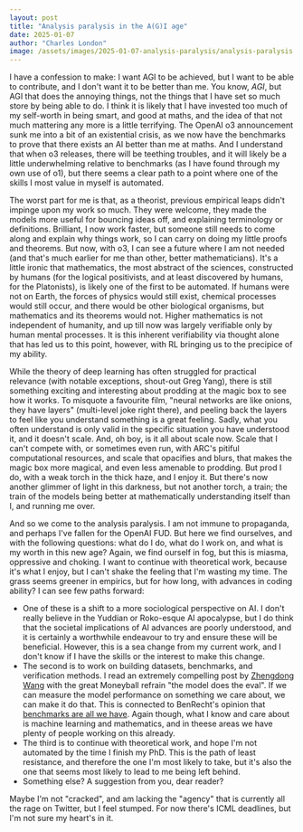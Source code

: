 ```yaml
---
layout: post
title: "Analysis paralysis in the A(G)I age"
date: 2025-01-07
author: "Charles London"
image: /assets/images/2025-01-07-analysis-paralysis/analysis-paralysis.jpeg
---
```


I have a confession to make: I want AGI to be achieved, but I want to be able to contribute, and I don't want it to be better than me. You know, *AGI*, but AGI that does the annoying things, not the things that I have set so much store by being able to do. I think it is likely that I have invested too much of my self-worth in being smart, and good at maths, and the idea of that not much mattering any more is a little terrifying. The OpenAI o3 announcement sunk me into a bit of an existential crisis, as we now have the benchmarks to prove that there exists an AI better than me at maths. And I understand that when o3 releases, there will be teething troubles, and it will likely be a little underwhelming relative to benchmarks (as I have found through my own use of o1), but there seems a clear path to a point where one of the skills I most value in myself is automated.

The worst part for me is that, as a theorist, previous empirical leaps didn't impinge upon my work so much. They were welcome, they made the models more useful for bouncing ideas off, and explaining terminology or definitions. Brilliant, I now work faster, but someone still needs to come along and explain why things work, so I can carry on doing my little proofs and theorems. But now, with o3, I can see a future where I am not needed (and that's much earlier for me than other, better mathematicians). It's a little ironic that mathematics, the most abstract of the sciences, constructed by humans (for the logical positivists, and at least discovered by humans, for the Platonists), is likely one of the first to be automated. If humans were not on Earth, the forces of physics would still exist, chemical processes would still occur, and there would be other biological organisms, but mathematics and its theorems would not. Higher mathematics is not independent of humanity, and up till now was largely verifiable only by human mental processes. It is this inherent verifiability via thought alone that has led us to this point, however, with RL bringing us to the precipice of my ability.

While the theory of deep learning has often struggled for practical relevance (with notable exceptions, shout-out Greg Yang), there is still something exciting and interesting about prodding at the magic box to see how it works. To misquote a favourite film, "neural networks are like onions, they have layers" (multi-level joke right there), and peeling back the layers to feel like you understand something is a great feeling. Sadly, what you often understand is only valid in the specific situation you have understood it, and it doesn't scale. And, oh boy, is it all about scale now. Scale that I can't compete with, or sometimes even run, with ARC's pitiful computational resources, and scale that opacifies and blurs, that makes the magic box more magical, and even less amenable to prodding. But prod I do, with a weak torch in the thick haze, and I enjoy it. But there's now another glimmer of light in this darkness, but not another torch, a train; the train of the models being better at mathematically understanding itself than I, and running me over.

And so we come to the analysis paralysis. I am not immune to propaganda, and perhaps I've fallen for the OpenAI FUD. But here we find ourselves, and with the following questions: what do I do, what do I work on, and what is my worth in this new age? Again, we find ourself in fog, but this is miasma, oppressive and choking. I want to continue with theoretical work, because it's what I enjoy, but I can't shake the feeling that I'm wasting my time. The grass seems greener in empirics, but for how long, with advances in coding ability? I can see few paths forward:

* One of these is a shift to a more sociological perspective on AI. I don't really believe in the Yuddian or Roko-esque AI apocalypse, but I do think that the societal implications of AI advances are poorly understood, and it is certainly a worthwhile endeavour to try and ensure these will be beneficial. However, this is a sea change from my current work, and I don't know if I have the skills or the interest to make this change.
* The second is to work on building datasets, benchmarks, and verification methods. I read an extremely compelling post by [Zhengdong Wang](https://zhengdongwang.com/2024/12/29/2024-letter.html) with the great Moneyball refrain "the model does the eval". If we can measure the model performance on something we care about, we can make it do that. This is connected to BenRecht's opinion that [benchmarks are all we have](https://x.com/beenwrekt/status/1838253437160698082). Again though, what I know and care about is machine learning and mathematics, and in theese areas we have plenty of people working on this already.
* The third is to continue with theoretical work, and hope I'm not automated by the time I finish my PhD. This is the path of least resistance, and therefore the one I'm most likely to take, but it's also the one that seems most likely to lead to me being left behind.
* Something else? A suggestion from you, dear reader?

Maybe I'm not "cracked", and am lacking the "agency" that is currently all the rage on Twitter, but I feel stumped. For now there's ICML deadlines, but I'm not sure my heart's in it.